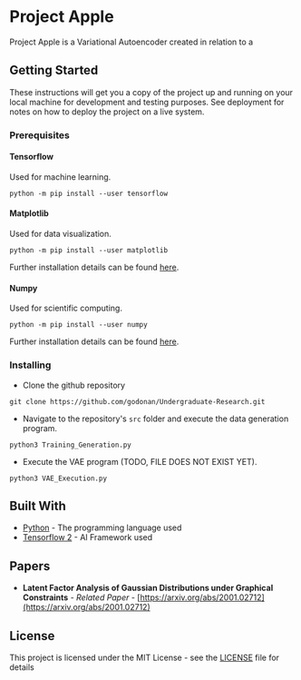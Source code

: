 
# Project Apple

Project Apple is a Variational Autoencoder created in relation to a 

## Getting Started

These instructions will get you a copy of the project up and running on your local machine for development and testing purposes. See deployment for notes on how to deploy the project on a live system.

### Prerequisites
#### Tensorflow
Used for machine learning.
```
python -m pip install --user tensorflow
```
#### Matplotlib
Used for data visualization.
```
python -m pip install --user matplotlib
```
Further installation details can be found [here](https://matplotlib.org/users/installing.html).

#### Numpy
Used for scientific computing.
```
python -m pip install --user numpy
```
Further installation details can be found [here](https://www.scipy.org/install.html).
### Installing

- Clone the github repository
```console
git clone https://github.com/godonan/Undergraduate-Research.git
```
- Navigate to the repository's ```src``` folder and execute the data generation program.
```console
python3 Training_Generation.py
```
- Execute the VAE program (TODO, FILE DOES NOT EXIST YET).
```console
python3 VAE_Execution.py
```

## Built With

* [Python](https://www.python.org/doc/) - The programming language used
* [Tensorflow 2](https://www.tensorflow.org/) - AI Framework used

## Papers

* **Latent Factor Analysis of Gaussian Distributions under Graphical Constraints** - *Related Paper* - [https://arxiv.org/abs/2001.02712](https://arxiv.org/abs/2001.02712)

## License

This project is licensed under the MIT License - see the [LICENSE](LICENSE) file for details

